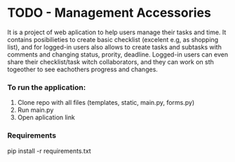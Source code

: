 # TODO - Management Accessories

It is a project of web aplication to help users manage their tasks and time. It contains posibilieties to create basic checklist (excelent e.g, as shopping list), and for logged-in users also allows to create tasks and subtasks with comments and changing status, prority, deadline. Logged-in users can even share their checklist/task witch collaborators, and they can work on sth togeother to see eachothers progress and changes. 

### To run the application:
1. Clone repo with all files (templates, static, main.py, forms.py)
2. Run main.py
3. Open aplication link 

### Requirements
pip install -r requirements.txt
